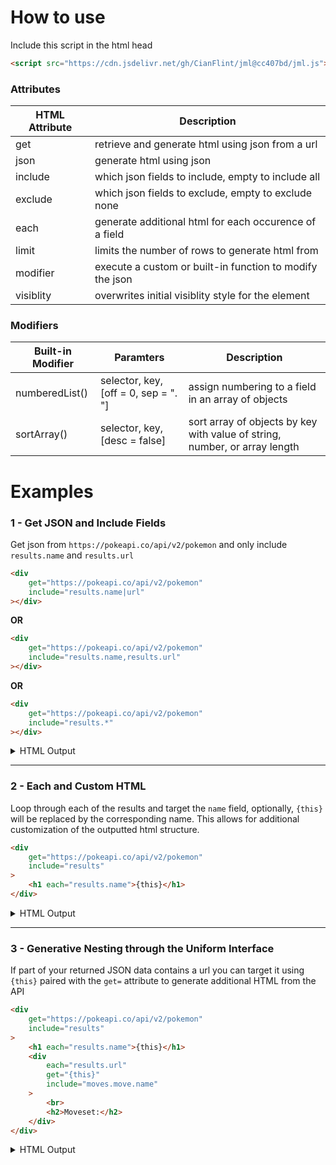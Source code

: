 # How to use
Include this script in the html head
```html
<script src="https://cdn.jsdelivr.net/gh/CianFlint/jml@cc407bd/jml.js"></script>
```

### Attributes
| HTML Attribute | Description |
| --- | --- |
| get | retrieve and generate html using json from a url |
| json | generate html using json |
| include | which json fields to include, empty to include all |
| exclude | which json fields to exclude, empty to exclude none |
| each | generate additional html for each occurence of a field |
| limit | limits the number of rows to generate html from |
| modifier | execute a custom or built-in function to modify the json |
| visiblity | overwrites initial visiblity style for the element |

### Modifiers
| Built-in Modifier | Paramters | Description |
| --- | --- | --- |
| numberedList() | selector, key, [off = 0, sep = ". "] | assign numbering to a field in an array of objects |
| sortArray() | selector, key, [desc = false] | sort array of objects by key with value of string, number, or array length |

# Examples

### 1 - Get JSON and Include Fields
Get json from `https://pokeapi.co/api/v2/pokemon` and only include `results.name` and `results.url`
```html
<div
	get="https://pokeapi.co/api/v2/pokemon"
	include="results.name|url"
></div>
```
**OR**
```html
<div
	get="https://pokeapi.co/api/v2/pokemon"
	include="results.name,results.url"
></div>
```
**OR**
```html
<div
	get="https://pokeapi.co/api/v2/pokemon"
	include="results.*"
></div>
```

<details>
  <summary>HTML Output</summary>

```html
<div>
    <div class="results">
        <div class="row">
            <div class="name">bulbasaur</div>
            <div class="url">https://pokeapi.co/api/v2/pokemon/1/</div>
        </div>
        <div class="row">
            <div class="name">ivysaur</div>
            <div class="url">https://pokeapi.co/api/v2/pokemon/2/</div>
        </div>
        <div class="row">
            <div class="name">venusaur</div>
            <div class="url">https://pokeapi.co/api/v2/pokemon/3/</div>
        </div>
        <div class="row">
            <div class="name">charmander</div>
            <div class="url">https://pokeapi.co/api/v2/pokemon/4/</div>
        </div>

...

        <div class="row">
            <div class="name">raticate</div>
            <div class="url">https://pokeapi.co/api/v2/pokemon/20/</div>
        </div>
    </div>
</div>
```
  
</details>

<hr>

### 2 - Each and Custom HTML
Loop through each of the results and target the `name` field, optionally, `{this}` will be replaced by the corresponding name.
This allows for additional customization of the outputted html structure.
```html
<div
	get="https://pokeapi.co/api/v2/pokemon"
	include="results"
>
	<h1 each="results.name">{this}</h1>
</div>
```

<details>
  <summary>HTML Output</summary>

```html
<div>
    <div class="results">
        <div class="row">
            <h1>bulbasaur</h1>
        </div>
        <div class="row">
            <h1>ivysaur</h1>
        </div>
        <div class="row">
            <h1>venusaur</h1>
        </div>
        <div class="row">
            <h1>charmander</h1>
        </div>

...

        <div class="row">
            <h1>raticate</h1>
        </div>
    </div>
</div>
```
  
</details>

<hr>

### 3 - Generative Nesting through the Uniform Interface
If part of your returned JSON data contains a url you can target it using `{this}` paired with the `get=` attribute to generate additional HTML from the API
```html
<div
	get="https://pokeapi.co/api/v2/pokemon"
	include="results"
>
	<h1 each="results.name">{this}</h1>
	<div
		each="results.url"
		get="{this}"
		include="moves.move.name"
	>
		<br>
		<h2>Moveset:</h2>
	</div>
</div>
```

<details>
  <summary>HTML Output</summary>

```html
<div>
    <div class="results">
        <div class="row">
            <h1>bulbasaur</h1>
            <div>
                <br>
                <h2>Moveset:</h2>
                <div class="moves">
                    <div class="row">
                        <div class="move">
                            <div class="name">razor-wind</div>
                        </div>
                    </div>
                    <div class="row">
                        <div class="move">
                            <div class="name">swords-dance</div>
                        </div>
                    </div>
                    <div class="row">
                        <div class="move">
                            <div class="name">cut</div>
                        </div>
                    </div>
                    <div class="row">
                        <div class="move">
                            <div class="name">bind</div>
                        </div>
                    </div>
                    <div class="row">
                        <div class="move">
                            <div class="name">vine-whip</div>
                        </div>
                    </div>

...

```
  
</details>
